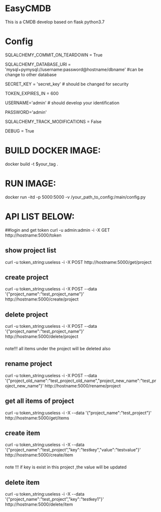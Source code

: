 # EasyCMDB
This is a CMDB develop based on flask python3.7 

# Config 
SQLALCHEMY_COMMIT_ON_TEARDOWN = True 

SQLALCHEMY_DATABASE_URI = 'mysql+pymysql://username:password@hostname/dbname'  #can be change to other database

SECRET_KEY = 'secret_key' # should be changed for security

TOKEN_EXPIRES_IN = 600

USERNAME='admin' # should develop your identification 

PASSWORD='admin'

SQLALCHEMY_TRACK_MODIFICATIONS = False

DEBUG = True

# BUILD DOCKER IMAGE:
docker build -t $your_tag .

# RUN IMAGE:
docker run -itd -p 5000:5000 -v /your_path_to_config:/main/config.py

# API LIST BELOW:
##login and get token
curl -u admin:admin -i -X GET http://hostname:5000/token
## show project list
curl -u token_string:useless -i -X POST http://hostname:5000/get/project
## create project
curl -u token_string:useless -i -X POST --data '{"project_name":"test_project_name"}' http://hostname:5000/create/project
## delete project
curl -u token_string:useless -i -X POST --data '{"project_name":"test_project_name"}' http://hostname:5000/delete/project
### 
note!!! all items under the project will be deleted also
## rename project
curl -u token_string:useless -i -X POST --data '{"project_old_name":"test_project_old_name","project_new_name":"test_project_new_name"}' http://hostname:5000/rename/project
## get all items of project
curl -u token_string:useless -i -X --data '{"project_name":"test_project"}' http://hostname:5000/get/items
## create item 
curl -u token_string:useless -i -X --data '{"project_name":"test_project","key":"testkey","value":"testvalue"}' http://hostname:5000/create/item
###
note !!! if key is exist in this project ,the value will be updated
## delete item
curl -u token_string:useless -i -X --data '{"project_name":"test_project","key":"testkey1"}' http://hostname:5000/delete/item